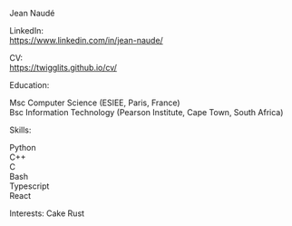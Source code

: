 Jean Naudé

LinkedIn: <br>
https://www.linkedin.com/in/jean-naude/

CV: <br>
https://twigglits.github.io/cv/

Education:

Msc Computer Science (ESIEE, Paris, France) <br>
Bsc Information Technology (Pearson Institute, Cape Town, South Africa) <br>

Skills:

Python <br>
C++ <br>
C <br>
Bash <br>
Typescript <br>
React <br>

Interests:
Cake
Rust

